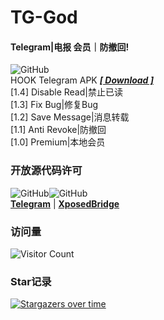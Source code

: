 # TG-God 

#### Telegram|电报 会员｜防撤回!   
![GitHub](https://img.shields.io/github/license/Eoyz369/TG_God)   
HOOK Telegram APK   [***[ Download ]***](https://github.com/Eoyz369/TG_God/releases/tag/TG-God_1.4)   
[1.4] Disable Read|禁止已读   
[1.3] Fix Bug|修复Bug  
[1.2] Save Message|消息转载  
[1.1] Anti Revoke|防撤回   
[1.0] Premium|本地会员   

  

### 开放源代码许可   
![GitHub](https://img.shields.io/github/license/DrKLO/Telegram)![GitHub](https://img.shields.io/github/license/rovo89/XposedBridge)   
[**Telegram**](https://github.com/DrKLO/Telegram) | [**XposedBridge**](https://github.com/rovo89/XposedBridge)   


### 访问量
![Visitor Count](https://profile-counter.glitch.me/TG_God/count.svg)


### Star记录

[![Stargazers over time](https://starchart.cc/Eoyz369/TG_God.svg)](https://github.com/Eoyz369/TG_God) 

